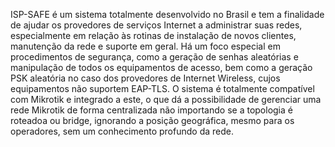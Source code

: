 ISP-SAFE é um sistema totalmente desenvolvido no Brasil e tem a finalidade de ajudar os provedores de serviços Internet a administrar suas redes, especialmente em relação às rotinas de instalação de novos clientes, manutenção da rede e suporte em geral. Há um foco especial em procedimentos de segurança, como a geração de senhas aleatórias e manipulação de todos os equipamentos de acesso, bem como a geração PSK aleatória no caso dos provedores de Internet Wireless, cujos equipamentos não suportem EAP-TLS. O sistema é totalmente compatível com Mikrotik e integrado a este, o que dá a possibilidade de gerenciar uma rede Mikrotik de forma centralizada não importando se a topologia é roteadoa ou bridge, ignorando a posição geográfica, mesmo para os operadores, sem um conhecimento profundo da rede.